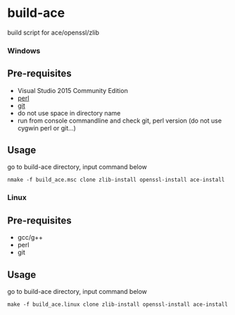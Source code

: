 build-ace
==================

build script for ace/openssl/zlib

### Windows

## Pre-requisites
* Visual Studio 2015 Community Edition
* [perl](http://www.activestate.com/activeperl)
* [git](http://git-scm.com/)
* do not use space in directory name
* run from console commandline and check git, perl version (do not use cygwin perl or git...)

## Usage
go to build-ace directory, input command below
```
nmake -f build_ace.msc clone zlib-install openssl-install ace-install
```

### Linux

## Pre-requisites
* gcc/g++
* perl
* git

## Usage
go to build-ace directory, input command below
```
make -f build_ace.linux clone zlib-install openssl-install ace-install
```

